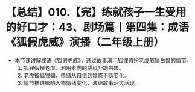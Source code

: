# 【总结】010.【完】练就孩子一生受用的好口才：43、剧场篇丨第四集：成语《狐假虎威》演播（二年级上册）

-   本节课讲解成语《狐假虎威》，通过故事演示狐狸假扮老虎威胁白兽的情节。
    1.  狐狸假扮老虎，利用老虎的威风吓跑白兽。
    2.  老虎被狐狸骗，情绪从自信到疑惑不断变化。
    3.  情节推进影响人物情绪变化，演绎故事活灵活现。